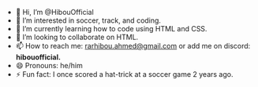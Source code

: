 - 👋 Hi, I’m @HibouOfficial
- 👀 I’m interested in soccer, track, and coding.
- 🌱 I’m currently learning how to code using HTML and CSS.
- 💞️ I’m looking to collaborate on HTML.
- 📫 How to reach me: rarhibou.ahmed@gmail.com or add me on discord: **hibouofficial.**
- 😄 Pronouns: he/him
- ⚡ Fun fact: I once scored a hat-trick at a soccer game 2 years ago.

<!---
HibouOfficial/HibouOfficial is a ✨ special ✨ repository because its `README.md` (this file) appears on your GitHub profile.
You can click the Preview link to take a look at your changes.
--->
